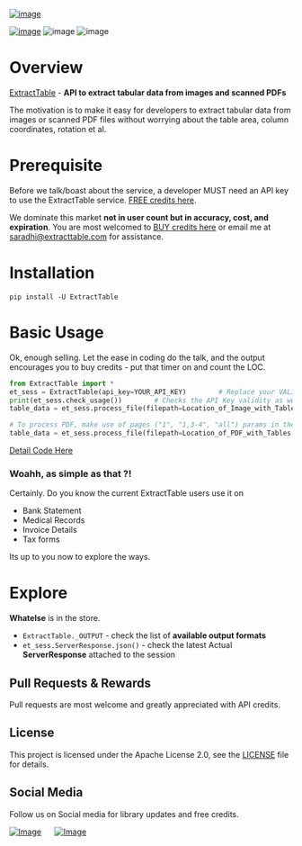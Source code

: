 [![image](https://i.imgur.com/YIHmXue.png?1)](https://extracttable.com?ref=github-ET)

[![image](https://img.shields.io/pypi/v/extracttable.svg?maxAge=3600)](https://pypi.org/project/extracttable/) ![image](https://img.shields.io/github/license/ExtractTable/ExtractTable-py) ![image](https://img.shields.io/badge/python-3.5%20%7C%203.6%20%7C%203.7-blue)
  
# Overview
[ExtractTable](https://extracttable.com) - **API to extract tabular data from images and scanned PDFs**

The motivation is to make it easy for developers to extract tabular data from images or scanned PDF files without worrying about the table area, column coordinates, rotation et al.

# Prerequisite

Before we talk/boast about the service, a developer MUST need an API key to use the ExtractTable service. [FREE credits here](https://extracttable.com/trail.html). 

We dominate this market **not in user count but in accuracy, cost, and expiration**. You are most welcomed to [BUY credits here](https://extracttable.com/#pricing) or email me at saradhi@extracttable.com for assistance.


# Installation

`pip install -U ExtractTable`


# Basic Usage
Ok, enough selling. Let the ease in coding do the talk, and the output encourages you to buy credits - put that timer on and count the LOC.

```python
from ExtractTable import *
et_sess = ExtractTable(api_key=YOUR_API_KEY)        # Replace your VALID API Key here
print(et_sess.check_usage())        # Checks the API Key validity as well as shows associated plan usage 
table_data = et_sess.process_file(filepath=Location_of_Image_with_Tables, output_format="df")

# To process PDF, make use of pages ("1", "1,3-4", "all") params in the read_pdf function
table_data = et_sess.process_file(filepath=Location_of_PDF_with_Tables, output_format="df", pages="all")
```
[Detail Code Here](example-code.ipynb)


### Woahh, as simple as that ?!

Certainly. Do you know the current ExtractTable users use it on
- Bank Statement
- Medical Records
- Invoice Details
- Tax forms

Its up to you now to explore the ways.


# Explore
**Whatelse** is in the store.
- `ExtractTable._OUTPUT` - check the list of **available output formats**
- `et_sess.ServerResponse.json()` - check the latest Actual **ServerResponse** attached to the session


## Pull Requests & Rewards

Pull requests are most welcome and greatly appreciated with API credits.


## License  
  
This project is licensed under the Apache License 2.0, see the [LICENSE](https://github.com/extracttable/ExtractTable-py/blob/master/LICENSE) file for details.


## Social Media
Follow us on Social media for library updates and free credits.

[![Image](https://cdn3.iconfinder.com/data/icons/socialnetworking/32/linkedin.png)](https://www.linkedin.com/company/extracttable)
&nbsp;&nbsp;&nbsp;&nbsp;
[![Image](https://abs.twimg.com/favicons/twitter.ico)](https://twitter.com/extracttable)
